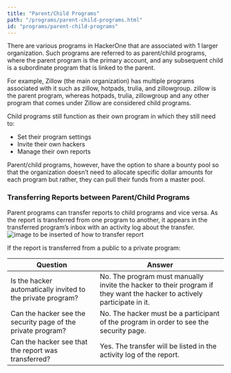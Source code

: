```yaml
---
title: "Parent/Child Programs"
path: "/programs/parent-child-programs.html"
id: "programs/parent-child-programs"
---
```


There are various programs in HackerOne that are associated with 1 larger organization. Such programs are referred to as parent/child programs, where the parent program is the primary account, and any subsequent child is a subordinate program that is linked to the parent. 

For example, Zillow (the main organization) has multiple programs associated with it such as zillow, hotpads, trulia, and zillowgroup. zillow is the parent program, whereas hotpads, trulia, zillowgroup and any other program that comes under Zillow are considered child programs. 

Child programs still function as their own program in which they still need to:
* Set their program settings
* Invite their own hackers
* Manage their own reports

Parent/child programs, however, have the option to share a bounty pool so that the organization doesn’t need to allocate specific dollar amounts for each program but rather, they can pull their funds from a master pool. 

### Transferring Reports between Parent/Child Programs
Parent programs can transfer reports to child programs and vice versa. As the report is transferred from one program to another, it appears in the transferred program’s inbox with an activity log about the transfer.  
![image to be inserted of how to transfer report]()

If the report is transferred from a public to a private program:

Question | Answer
-------- | -------
Is the hacker automatically invited to the private program? | No. The program must manually invite the hacker to their program if they want the hacker to actively participate in it.  
Can the hacker see the security page of the private program? | No. The hacker must be a participant of the program in order to see the security page.  
Can the hacker see that the report was transferred? | Yes. The transfer will be listed in the activity log of the report. 
